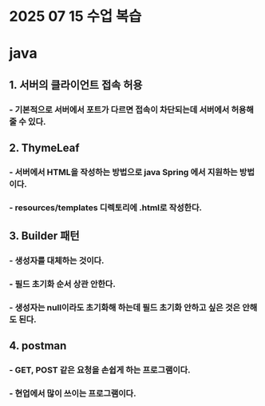 # 2025 07 15 수업 복습
# java
## 1. 서버의 클라이언트 접속 허용
### - 기본적으로 서버에서 포트가 다르면 접속이 차단되는데 서버에서 허용해 줄 수 있다.
## 2. ThymeLeaf
### - 서버에서 HTML을 작성하는 방법으로 java Spring 에서 지원하는 방법이다.
### - resources/templates 디렉토리에 .html로 작성한다.
## 3. Builder 패턴
### - 생성자를 대체하는 것이다.
### - 필드 초기화 순서 상관 안한다.
### - 생성자는 null이라도 초기화해 하는데 필드 초기화 안하고 싶은 것은 안해도 된다.
## 4. postman
### - GET, POST 같은 요청을 손쉽게 하는 프로그램이다.
### - 현업에서 많이 쓰이는 프로그램이다.
